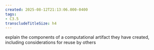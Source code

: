 ```yaml
---
created: 2025-08-12T21:13:06.000-0400
tags:
- C3.5
transcludeTitleSize: h4
---
```


explain the components of a computational artifact they have created, including considerations for reuse by others